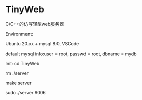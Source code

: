 # TinyWeb
C/C++的仿写轻型web服务器

Environment:

  Ubuntu 20.xx + mysql 8.0, VSCode
  
  default mysql info:user = root, passwd = root, dbname = mydb
  
  
  
Init:
  cd TinyWeb
  
  rm ./server
  
  make server
  
  sudo ./server 9006
  
  
